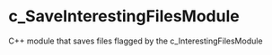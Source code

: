 c_SaveInterestingFilesModule
============================

C++ module that saves files flagged by the c_InterestingFilesModule